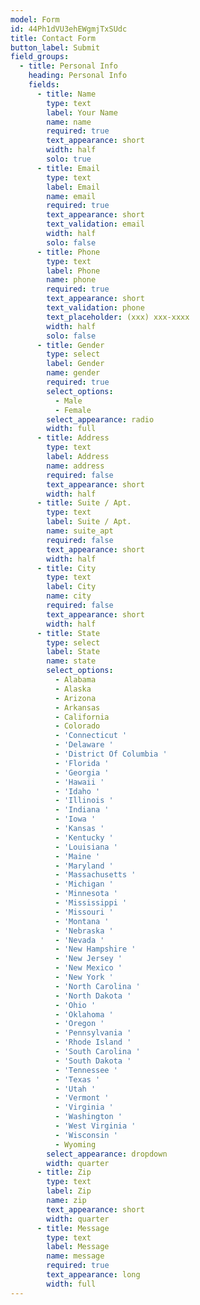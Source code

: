 ```yaml
---
model: Form
id: 44Ph1dVU3ehEWgmjTxSUdc
title: Contact Form
button_label: Submit
field_groups:
  - title: Personal Info
    heading: Personal Info
    fields:
      - title: Name
        type: text
        label: Your Name
        name: name
        required: true
        text_appearance: short
        width: half
        solo: true
      - title: Email
        type: text
        label: Email
        name: email
        required: true
        text_appearance: short
        text_validation: email
        width: half
        solo: false
      - title: Phone
        type: text
        label: Phone
        name: phone
        required: true
        text_appearance: short
        text_validation: phone
        text_placeholder: (xxx) xxx-xxxx
        width: half
        solo: false
      - title: Gender
        type: select
        label: Gender
        name: gender
        required: true
        select_options:
          - Male
          - Female
        select_appearance: radio
        width: full
      - title: Address
        type: text
        label: Address
        name: address
        required: false
        text_appearance: short
        width: half
      - title: Suite / Apt.
        type: text
        label: Suite / Apt.
        name: suite_apt
        required: false
        text_appearance: short
        width: half
      - title: City
        type: text
        label: City
        name: city
        required: false
        text_appearance: short
        width: half
      - title: State
        type: select
        label: State
        name: state
        select_options:
          - Alabama
          - Alaska
          - Arizona
          - Arkansas
          - California
          - Colorado
          - 'Connecticut '
          - 'Delaware '
          - 'District Of Columbia '
          - 'Florida '
          - 'Georgia '
          - 'Hawaii '
          - 'Idaho '
          - 'Illinois '
          - 'Indiana '
          - 'Iowa '
          - 'Kansas '
          - 'Kentucky '
          - 'Louisiana '
          - 'Maine '
          - 'Maryland '
          - 'Massachusetts '
          - 'Michigan '
          - 'Minnesota '
          - 'Mississippi '
          - 'Missouri '
          - 'Montana '
          - 'Nebraska '
          - 'Nevada '
          - 'New Hampshire '
          - 'New Jersey '
          - 'New Mexico '
          - 'New York '
          - 'North Carolina '
          - 'North Dakota '
          - 'Ohio '
          - 'Oklahoma '
          - 'Oregon '
          - 'Pennsylvania '
          - 'Rhode Island '
          - 'South Carolina '
          - 'South Dakota '
          - 'Tennessee '
          - 'Texas '
          - 'Utah '
          - 'Vermont '
          - 'Virginia '
          - 'Washington '
          - 'West Virginia '
          - 'Wisconsin '
          - Wyoming
        select_appearance: dropdown
        width: quarter
      - title: Zip
        type: text
        label: Zip
        name: zip
        text_appearance: short
        width: quarter
      - title: Message
        type: text
        label: Message
        name: message
        required: true
        text_appearance: long
        width: full
---
```


